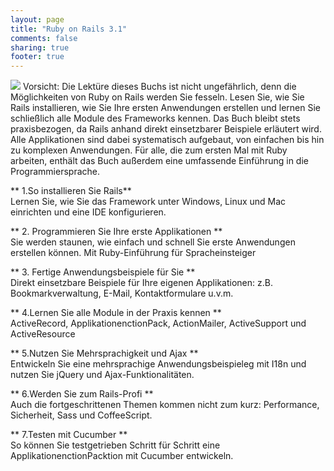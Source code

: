 ```yaml
---
layout: page
title: "Ruby on Rails 3.1"
comments: false
sharing: true
footer: true
---
```

<img src="http://cover.galileo-press.de/9783836214902.png" />
Vorsicht: Die Lektüre dieses Buchs ist nicht ungefährlich, denn die
Möglichkeiten von Ruby on Rails werden Sie fesseln. Lesen Sie, wie Sie
Rails installieren, wie Sie Ihre ersten Anwendungen erstellen und lernen
Sie schließlich alle Module des Frameworks kennen. Das Buch bleibt stets
praxisbezogen, da Rails anhand direkt einsetzbarer Beispiele erläutert
wird. Alle Applikationen sind dabei systematisch aufgebaut, von
einfachen bis hin zu komplexen Anwendungen. Für alle, die zum ersten Mal
mit Ruby arbeiten, enthält das Buch außerdem eine umfassende Einführung
in die Programmiersprache.

** 1.So installieren Sie Rails**<br/>
Lernen Sie, wie Sie das Framework unter Windows, Linux und Mac
einrichten und eine IDE konfigurieren.

** 2. Programmieren Sie Ihre erste Applikationen **<br />
Sie werden staunen, wie einfach und schnell Sie erste Anwendungen
erstellen können. Mit Ruby-Einführung für Spracheinsteiger

** 3. Fertige Anwendungsbeispiele für Sie **<br />
Direkt einsetzbare Beispiele für Ihre eigenen Applikationen: z.B.
Bookmarkverwaltung, E-Mail, Kontaktformulare u.v.m.

** 4.Lernen Sie alle Module in der Praxis kennen **<br />
ActiveRecord, ApplikationenctionPack, ActionMailer, ActiveSupport und
ActiveResource

** 5.Nutzen Sie Mehrsprachigkeit und Ajax **<br />
Entwickeln Sie eine mehrsprachige Anwendungsbeispieleg mit I18n und
nutzen Sie jQuery und Ajax-Funktionalitäten.

** 6.Werden  Sie zum Rails-Profi **<br />
Auch die fortgeschrittenen Themen kommen nicht zum kurz: Performance,
Sicherheit, Sass und CoffeeScript.

** 7.Testen mit Cucumber **<br />
So können Sie testgetrieben Schritt für Schritt eine
ApplikationenctionPacktion mit Cucumber entwickeln.
